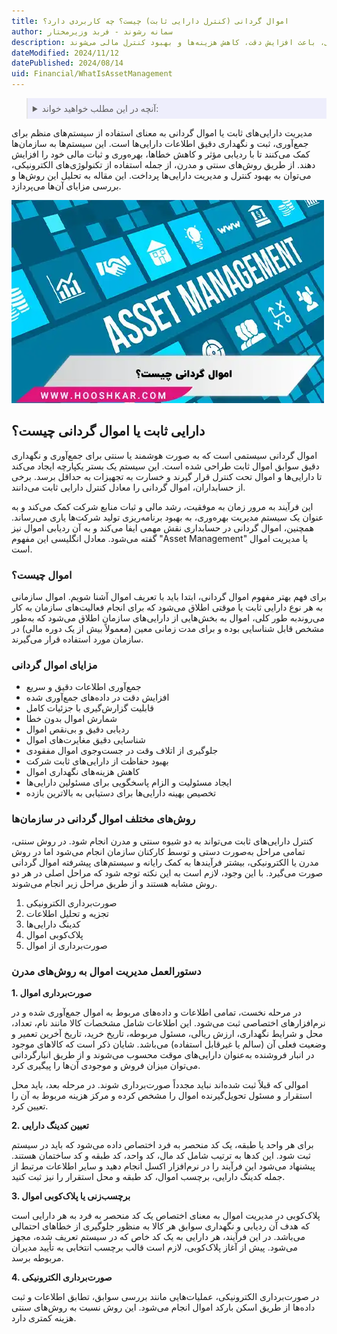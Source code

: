 ```yaml
---
title: اموال گردانی (کنترل دارایی ثابت) چیست؟ چه کاربردی دارد؟
author: سمانه رشوند - فربد وزیرمختار
description: اموال گردانی به سازمان‌ها در ردیابی، نگهداری و بهینه‌سازی استفاده از اموال خود کمک می‌کنند. این سیستم‌ها، از روش‌های سنتی تا فناوری‌های پیشرفته الکترونیکی، باعث افزایش دقت، کاهش هزینه‌ها و بهبود کنترل مالی می‌شوند.
dateModified: 2024/11/12
datePublished: 2024/08/14
uid: Financial/WhatIsAssetManagement
---
```


<blockquote style="background-color:#eeeefc; padding:0.5rem">
<details>
  <summary>آنچه در این مطلب خواهید خواند:</summary>
  <ul>
    <li>دارایی ثابت یا اموال گردانی چیست؟</li>
    <li>اموال چیست؟</li>
    <li>مزایای اموال گردانی</li>
    <li>روش‌های مختلف اموال گردانی در سازمان‌ها</li>
    <li>دستورالعمل مدیریت اموال به روش‌های مدرن</li>
  </ul>
</details>

</blockquote>

مدیریت دارایی‌های ثابت یا اموال گردانی به معنای استفاده از سیستم‌های منظم برای جمع‌آوری، ثبت و نگهداری دقیق اطلاعات دارایی‌ها است. این سیستم‌ها به سازمان‌ها کمک می‌کنند تا با ردیابی مؤثر و کاهش خطاها، بهره‌وری و ثبات مالی خود را افزایش دهند. از طریق روش‌های سنتی و مدرن، از جمله استفاده از تکنولوژی‌های الکترونیکی، می‌توان به بهبود کنترل و مدیریت دارایی‌ها پرداخت. این مقاله به تحلیل این روش‌ها و بررسی مزایای آن‌ها می‌پردازد.

![اموال گردانی چیست؟](./Images/AssetManagement.webp)

## دارایی ثابت یا اموال گردانی چیست؟
اموال گردانی سیستمی است که به صورت هوشمند یا سنتی برای جمع‌آوری و نگهداری دقیق سوابق اموال ثابت طراحی شده است. این سیستم یک بستر یکپارچه ایجاد می‌کند تا دارایی‌ها و اموال تحت کنترل قرار گیرند و خسارت به تجهیزات به حداقل برسد. برخی از حسابداران، اموال گردانی را معادل کنترل دارایی ثابت می‌دانند. 

این فرآیند به مرور زمان به موفقیت، رشد مالی و ثبات منابع شرکت کمک می‌کند و به عنوان یک سیستم مدیریت بهره‌وری، به بهبود برنامه‌ریزی تولید شرکت‌ها یاری می‌رساند. همچنین، اموال گردانی در حسابداری نقش مهمی ایفا می‌کند و به آن ردیابی اموال نیز گفته می‌شود. معادل انگلیسی این مفهوم "Asset Management" یا مدیریت اموال است.

### اموال چیست؟

برای فهم بهتر مفهوم اموال گردانی، ابتدا باید با تعریف اموال آشنا شویم. اموال سازمانی به هر نوع دارایی ثابت یا موقتی اطلاق می‌شود که برای انجام فعالیت‌های سازمان به کار می‌روندبه طور کلی، اموال به بخش‌هایی از دارایی‌های سازمان اطلاق می‌شود که به‌طور مشخص قابل شناسایی بوده و برای مدت زمانی معین (معمولاً بیش از یک دوره مالی) در سازمان مورد استفاده قرار می‌گیرند.

### مزایای اموال گردانی

- جمع‌آوری اطلاعات دقیق و سریع
- افزایش دقت در داده‌های جمع‌آوری شده
- قابلیت گزارش‌گیری با جزئیات کامل
- شمارش اموال بدون خطا
- ردیابی دقیق و بی‌نقص اموال
- شناسایی دقیق مغایرت‌های اموال
- جلوگیری از اتلاف وقت در جست‌وجوی اموال مفقودی
- بهبود حفاظت از دارایی‌های ثابت شرکت
- کاهش هزینه‌های نگهداری اموال
- ایجاد مسئولیت و الزام پاسخگویی برای مسئولین دارایی‌ها
- تخصیص بهینه دارایی‌ها برای دستیابی به بالاترین بازده

### روش‌های مختلف اموال گردانی در سازمان‌ها

کنترل دارایی‌های ثابت می‌تواند به دو شیوه سنتی و مدرن انجام شود. در روش سنتی، تمامی مراحل به‌صورت دستی و توسط کارکنان سازمان انجام می‌شود اما در روش مدرن یا الکترونیکی، بیشتر فرآیندها به کمک رایانه و سیستم‌های پیشرفته اموال گردانی صورت می‌گیرد.
با این وجود، لازم است به این نکته توجه شود که مراحل اصلی در هر دو روش مشابه هستند و از طریق مراحل زیر انجام می‌شوند.

1. صورت‌برداری الکترونیکی
2. تجزیه و تحلیل اطلاعات
3. کدینگ دارایی‌ها
4. پلاک‌کوبی اموال
5. صورت‌برداری از اموال

### دستورالعمل مدیریت اموال به روش‌های مدرن

**1.	صورت‌برداری اموال**

در مرحله نخست، تمامی اطلاعات و داده‌های مربوط به اموال جمع‌آوری شده و در نرم‌افزارهای اختصاصی ثبت می‌شود. این اطلاعات شامل مشخصات کالا مانند نام، تعداد، محل و شرایط نگهداری، ارزش ریالی، مسئول مربوطه، تاریخ خرید، تاریخ آخرین تعمیر و وضعیت فعلی آن (سالم یا غیرقابل استفاده) می‌باشد. شایان ذکر است که کالاهای موجود در انبار فروشنده به‌عنوان دارایی‌های موقت محسوب می‌شوند و از طریق انبارگردانی می‌توان میزان فروش و موجودی آن‌ها را پیگیری کرد.

 اموالی که قبلاً ثبت شده‌اند نباید مجدداً صورت‌برداری شوند. در مرحله بعد، باید محل استقرار و مسئول تحویل‌گیرنده اموال را مشخص کرده و مرکز هزینه مربوط به آن را تعیین کرد.

**2.	تعیین کدینگ دارایی**

برای هر واحد یا طبقه، یک کد منحصر به فرد اختصاص داده می‌شود که باید در سیستم ثبت شود. این کدها به ترتیب شامل کد مال، کد واحد، کد طبقه و کد ساختمان هستند. پیشنهاد می‌شود این فرآیند را در نرم‌افزار اکسل انجام دهید و سایر اطلاعات مرتبط از جمله کدینگ دارایی، برچسب اموال، کد طبقه و محل استقرار را نیز ثبت کنید.

**3.	برچسب‌زنی یا پلاک‌کوبی اموال**

پلاک‌کوبی در مدیریت اموال به معنای اختصاص یک کد منحصر به فرد به هر دارایی است که هدف آن ردیابی و نگهداری سوابق هر کالا به منظور جلوگیری از خطاهای احتمالی می‌باشد. در این فرآیند، هر دارایی به یک کد خاص که در سیستم تعریف شده، مجهز می‌شود. پیش از آغاز پلاک‌کوبی، لازم است قالب برچسب انتخابی به تأیید مدیران مربوطه برسد.

**4.	صورت‌برداری الکترونیکی**

در صورت‌برداری الکترونیکی، عملیات‌هایی مانند بررسی سوابق، تطابق اطلاعات و ثبت داده‌ها از طریق اسکن بارکد اموال انجام می‌شود. این روش نسبت به روش‌های سنتی هزینه کمتری دارد.